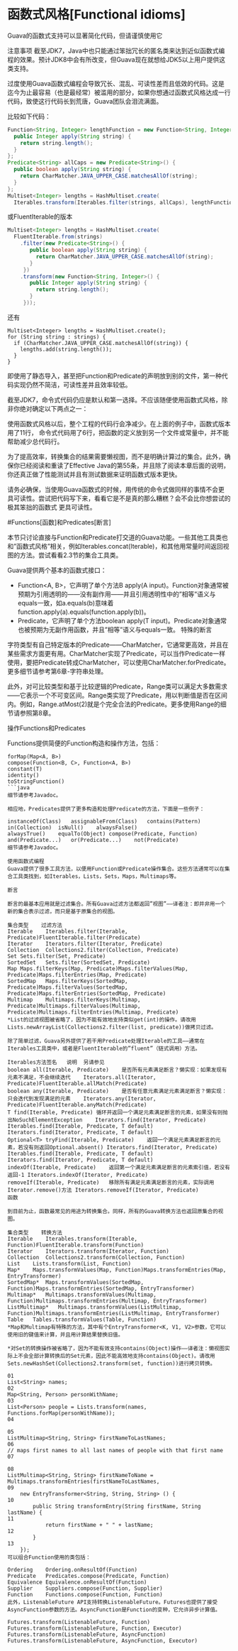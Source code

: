 函数式风格[Functional idioms]
========
Guava的函数式支持可以显著简化代码，但请谨慎使用它

注意事项
截至JDK7，Java中也只能通过笨拙冗长的匿名类来达到近似函数式编程的效果。预计JDK8中会有所改变，但Guava现在就想给JDK5以上用户提供这类支持。

过度使用Guava函数式编程会导致冗长、混乱、可读性差而且低效的代码。这是迄今为止最容易（也是最经常）被滥用的部分，如果你想通过函数式风格达成一行代码，致使这行代码长到荒唐，Guava团队会泪流满面。

比较如下代码：

```java
Function<String, Integer> lengthFunction = new Function<String, Integer>() {
  public Integer apply(String string) {
    return string.length();
  }
};
Predicate<String> allCaps = new Predicate<String>() {
  public boolean apply(String string) {
    return CharMatcher.JAVA_UPPER_CASE.matchesAllOf(string);
  }
};
Multiset<Integer> lengths = HashMultiset.create(
  Iterables.transform(Iterables.filter(strings, allCaps), lengthFunction));
```
或FluentIterable的版本

```java
Multiset<Integer> lengths = HashMultiset.create(
  FluentIterable.from(strings)
    .filter(new Predicate<String>() {
       public boolean apply(String string) {
         return CharMatcher.JAVA_UPPER_CASE.matchesAllOf(string);
       }
     })
    .transform(new Function<String, Integer>() {
       public Integer apply(String string) {
         return string.length();
       }
     }));
```
还有

```
Multiset<Integer> lengths = HashMultiset.create();
for (String string : strings) {
  if (CharMatcher.JAVA_UPPER_CASE.matchesAllOf(string)) {
    lengths.add(string.length());
  }
}
```

即使用了静态导入，甚至把Function和Predicate的声明放到别的文件，第一种代码实现仍然不简洁，可读性差并且效率较低。

截至JDK7，命令式代码仍应是默认和第一选择。不应该随便使用函数式风格，除非你绝对确定以下两点之一：

使用函数式风格以后，整个工程的代码行会净减少。在上面的例子中，函数式版本用了11行， 命令式代码用了6行，把函数的定义放到另一个文件或常量中，并不能帮助减少总代码行。

为了提高效率，转换集合的结果需要懒视图，而不是明确计算过的集合。此外，确保你已经阅读和重读了Effective Java的第55条，并且除了阅读本章后面的说明，你还真正做了性能测试并且有测试数据来证明函数式版本更快。

请务必确保，当使用Guava函数式的时候，用传统的命令式做同样的事情不会更具可读性。尝试把代码写下来，看看它是不是真的那么糟糕？会不会比你想尝试的极其笨拙的函数式 更具可读性。

#Functions[函数]和Predicates[断言]

本节只讨论直接与Function和Predicate打交道的Guava功能。一些其他工具类也和”函数式风格”相关，例如Iterables.concat(Iterable<Iterable>)，和其他用常量时间返回视图的方法。尝试看看2.3节的集合工具类。

Guava提供两个基本的函数式接口：

* Function<A, B>，它声明了单个方法B apply(A input)。Function对象通常被预期为引用透明的——没有副作用——并且引用透明性中的”相等”语义与equals一致，如a.equals(b)意味着function.apply(a).equals(function.apply(b))。
* Predicate<T>，它声明了单个方法boolean apply(T input)。Predicate对象通常也被预期为无副作用函数，并且”相等”语义与equals一致。
特殊的断言

字符类型有自己特定版本的Predicate——CharMatcher，它通常更高效，并且在某些需求方面更有用。CharMatcher实现了Predicate<Character>，可以当作Predicate一样使用，要把Predicate转成CharMatcher，可以使用CharMatcher.forPredicate。更多细节请参考第6章-字符串处理。

此外，对可比较类型和基于比较逻辑的Predicate，Range类可以满足大多数需求——它表示一个不可变区间。Range类实现了Predicate，用以判断值是否在区间内。例如，Range.atMost(2)就是个完全合法的Predicate<Integer>。更多使用Range的细节请参照第8章。

操作Functions和Predicates

Functions提供简便的Function构造和操作方法，包括：
```
forMap(Map<A, B>)
compose(Function<B, C>, Function<A, B>)
constant(T)
identity()
toStringFunction()
```java
细节请参考Javadoc。

相应地，Predicates提供了更多构造和处理Predicate的方法，下面是一些例子：

instanceOf(Class)	assignableFrom(Class)	contains(Pattern)
in(Collection)	isNull()	alwaysFalse()
alwaysTrue()	equalTo(Object)	compose(Predicate, Function)
and(Predicate...)	or(Predicate...)	not(Predicate)
细节请参考Javadoc。

使用函数式编程
Guava提供了很多工具方法，以便用Function或Predicate操作集合。这些方法通常可以在集合工具类找到，如Iterables，Lists，Sets，Maps，Multimaps等。

断言

断言的最基本应用就是过滤集合。所有Guava过滤方法都返回”视图”——译者注：即并非用一个新的集合表示过滤，而只是基于原集合的视图。

集合类型	过滤方法
Iterable	Iterables.filter(Iterable, Predicate)FluentIterable.filter(Predicate)
Iterator	Iterators.filter(Iterator, Predicate)
Collection	Collections2.filter(Collection, Predicate)
Set	Sets.filter(Set, Predicate)
SortedSet	Sets.filter(SortedSet, Predicate)
Map	Maps.filterKeys(Map, Predicate)Maps.filterValues(Map, Predicate)Maps.filterEntries(Map, Predicate)
SortedMap	Maps.filterKeys(SortedMap, Predicate)Maps.filterValues(SortedMap, Predicate)Maps.filterEntries(SortedMap, Predicate)
Multimap	Multimaps.filterKeys(Multimap, Predicate)Multimaps.filterValues(Multimap, Predicate)Multimaps.filterEntries(Multimap, Predicate)
*List的过滤视图被省略了，因为不能有效地支持类似get(int)的操作。请改用Lists.newArrayList(Collections2.filter(list, predicate))做拷贝过滤。

除了简单过滤，Guava另外提供了若干用Predicate处理Iterable的工具——通常在Iterables工具类中，或者是FluentIterable的”fluent”（链式调用）方法。

Iterables方法签名	说明	另请参见
boolean all(Iterable, Predicate)	是否所有元素满足断言？懒实现：如果发现有元素不满足，不会继续迭代	Iterators.all(Iterator, Predicate)FluentIterable.allMatch(Predicate)
boolean any(Iterable, Predicate)	是否有任意元素满足元素满足断言？懒实现：只会迭代到发现满足的元素	Iterators.any(Iterator, Predicate)FluentIterable.anyMatch(Predicate)
T find(Iterable, Predicate)	循环并返回一个满足元素满足断言的元素，如果没有则抛出NoSuchElementException	Iterators.find(Iterator, Predicate)
Iterables.find(Iterable, Predicate, T default)
Iterators.find(Iterator, Predicate, T default)
Optional<T> tryFind(Iterable, Predicate)	返回一个满足元素满足断言的元素，若没有则返回Optional.absent()	Iterators.find(Iterator, Predicate)
Iterables.find(Iterable, Predicate, T default)
Iterators.find(Iterator, Predicate, T default)
indexOf(Iterable, Predicate)	返回第一个满足元素满足断言的元素索引值，若没有返回-1	Iterators.indexOf(Iterator, Predicate)
removeIf(Iterable, Predicate)	移除所有满足元素满足断言的元素，实际调用Iterator.remove()方法	Iterators.removeIf(Iterator, Predicate)
函数

到目前为止，函数最常见的用途为转换集合。同样，所有的Guava转换方法也返回原集合的视图。

集合类型	转换方法
Iterable	Iterables.transform(Iterable, Function)FluentIterable.transform(Function)
Iterator	Iterators.transform(Iterator, Function)
Collection	Collections2.transform(Collection, Function)
List	Lists.transform(List, Function)
Map*	Maps.transformValues(Map, Function)Maps.transformEntries(Map, EntryTransformer)
SortedMap*	Maps.transformValues(SortedMap, Function)Maps.transformEntries(SortedMap, EntryTransformer)
Multimap*	Multimaps.transformValues(Multimap, Function)Multimaps.transformEntries(Multimap, EntryTransformer)
ListMultimap*	Multimaps.transformValues(ListMultimap, Function)Multimaps.transformEntries(ListMultimap, EntryTransformer)
Table	Tables.transformValues(Table, Function)
*Map和Multimap有特殊的方法，其中有个EntryTransformer<K, V1, V2>参数，它可以使用旧的键值来计算，并且用计算结果替换旧值。

*对Set的转换操作被省略了，因为不能有效支持contains(Object)操作——译者注：懒视图实际上不会全部计算转换后的Set元素，因此不能高效地支持contains(Object)。请改用Sets.newHashSet(Collections2.transform(set, function))进行拷贝转换。

01
List<String> names;
02
Map<String, Person> personWithName;
03
List<Person> people = Lists.transform(names, Functions.forMap(personWithName));
04

05
ListMultimap<String, String> firstNameToLastNames;
06
// maps first names to all last names of people with that first name
07

08
ListMultimap<String, String> firstNameToName = Multimaps.transformEntries(firstNameToLastNames,
09
    new EntryTransformer<String, String, String> () {
10
        public String transformEntry(String firstName, String lastName) {
11
            return firstName + " " + lastName;
12
        }
13
    });
可以组合Function使用的类包括：

Ordering	Ordering.onResultOf(Function)
Predicate	Predicates.compose(Predicate, Function)
Equivalence	Equivalence.onResultOf(Function)
Supplier	Suppliers.compose(Function, Supplier)
Function	Functions.compose(Function, Function)
此外，ListenableFuture API支持转换ListenableFuture。Futures也提供了接受AsyncFunction参数的方法。AsyncFunction是Function的变种，它允许异步计算值。

Futures.transform(ListenableFuture, Function)
Futures.transform(ListenableFuture, Function, Executor)
Futures.transform(ListenableFuture, AsyncFunction)
Futures.transform(ListenableFuture, AsyncFunction, Executor)


